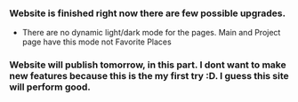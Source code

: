 ### Website is finished right now there are few possible upgrades.
- There are no dynamic light/dark mode for the pages. Main and Project page have this mode not Favorite Places

### Website will publish tomorrow, in this part. I dont want to make new features because this is the my first try :D. I guess this site will perform good.
